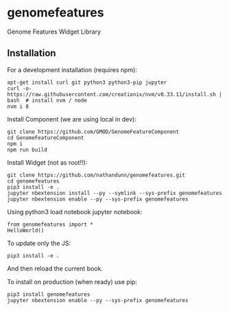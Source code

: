 genomefeatures
===============================

Genome Features Widget Library

Installation
------------

For a development installation (requires npm):

    apt-get install curl git python3 python3-pip jupyter
    curl -o- https://raw.githubusercontent.com/creationix/nvm/v0.33.11/install.sh | bash  # install nvm / node
    nvm i 8
    
Install Component (we are using local in dev):

    git clone https://github.com/GMOD/GenomeFeatureComponent 
    cd GenomeFeatureComponent
    npm i
    npm run build

Install Widget (not as root!!):

    git clone https://github.com/nathandunn/genomefeatures.git
    cd genomefeatures
    pip3 install -e .
    jupyter nbextension install --py --symlink --sys-prefix genomefeatures
    jupyter nbextension enable --py --sys-prefix genomefeatures

Using python3 load notebook jupyter notebook:

    from genomefeatures import *
	HelloWorld()

To update only the JS:

    pip3 install -e .

And then reload the current book. 

To install on production (when ready) use pip:

    pip3 install genomefeatures
    jupyter nbextension enable --py --sys-prefix genomefeatures

